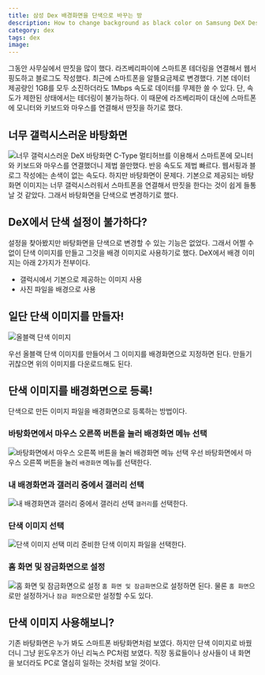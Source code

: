 ```yaml
---
title: 삼성 Dex 배경화면을 단색으로 바꾸는 방
description: How to change background as black color on Samsung DeX Desktop
category: dex
tags: dex
image: 
---
```


그동안 사무실에서 딴짓을 많이 했다. 
라즈베리파이에 스마트폰 테더링을 연결해서 웹서핑도하고 블로그도 작성했다. 
최근에 스마트폰을 알뜰요금제로 변경했다. 
기본 데이터 제공량인 1GB를 모두 소진하더라도 1Mbps 속도로 데이터를 무제한 쓸 수 있다. 
단, 속도가 제한된 상태에서는 테더링이 불가능하다. 
이 때문에 라즈베리파이 대신에 스마트폰에 모니터와 키보드와 마우스를 연결해서 딴짓을 하기로 했다. 


너무 갤럭시스러운 바탕화면
---
![너무 갤럭시스러운 DeX 바탕화면](https://user-images.githubusercontent.com/50429025/201841400-4059a7e3-7d41-4c66-b36a-89f0c8267501.jpg '너무 갤럭시스러운 DeX 바탕화면')
C-Type 멀티허브를 이용해서 스마트폰에 모니터와 키보드와 마우스를 연결했더니 제법 쓸만했다. 
반응 속도도 제법 빠르다. 웹서핑과 블로그 작성에는 손색이 없는 속도다. 
하지만 바탕화면이 문제다. 
기본으로 제공되는 바탕화면 이미지는 너무 갤럭시스러워서 스마트폰을 연결해서 딴짓을 한다는 것이 쉽게 들통날 것 같았다. 
그래서 바탕화면을 단색으로 변경하기로 했다. 


DeX에서 단색 설정이 불가하다?
---
설정을 찾아봤지만 바탕화면을 단색으로 변경할 수 있는 기능은 없었다. 
그래서 어쩔 수 없이 단색 이미지를 만들고 그것을 배경 이미지로 사용하기로 했다. 
DeX에서 배경 이미지는 아래 2가지가 전부이다. 
- 갤럭시에서 기본으로 제공하는 이미지 사용
- 사진 파일을 배경으로 사용


일단 단색 이미지를 만들자!
---
![올블랙 단색 이미지](https://user-images.githubusercontent.com/50429025/202367574-f6603f83-9ff6-4e18-aeb3-3b1e439e687e.png '올블랙 단색 이미지')


우선 올블랙 단색 이미지를 만들어서 그 이미지를 배경화면으로 지정하면 된다. 
만들기 귀찮으면 위의 이미지를 다운로드해도 된다. 


단색 이미지를 배경화면으로 등록!
---
단색으로 만든 이미지 파일을 배경화면으로 등록하는 방법이다. 


### 바탕화면에서 마우스 오른쪽 버튼을 눌러 배경화면 메뉴 선택
![바탕화면에서 마우스 오른쪽 버튼을 눌러 배경화면 메뉴 선택](https://user-images.githubusercontent.com/50429025/202367898-570b83c4-1edf-4f17-8cd7-65d2eade6c07.jpg '바탕화면에서 마우스 오른쪽 버튼을 눌러 배경화면 메뉴 선택')
우선 바탕화면에서 마우스 오른쪽 버튼을 눌러 `배경화면` 메뉴를 선택한다. 


### 내 배경화면과 갤러리 중에서 갤러리 선택
![내 배경화면과 갤러리 중에서 갤러리 선택](https://user-images.githubusercontent.com/50429025/202367983-a0317a8d-2634-4963-b8c7-57416d89a0e8.jpg '내 배경화면과 갤러리 중에서 갤러리 선택')
`갤러리`를 선택한다. 


### 단색 이미지 선택
![단색 이미지 선택](https://user-images.githubusercontent.com/50429025/202368003-775c0e54-aba4-458f-982b-791f32cdd8d4.jpg '단색 이미지 선택')
미리 준비한 단색 이미지 파일을 선택한다. 


### 홈 화면 및 잠금화면으로 설정
![홈 화면 및 잠금화면으로 설정](https://user-images.githubusercontent.com/50429025/202367819-fb424452-53ed-4de5-832b-b48ea0747d7e.jpg '홈 화면 및 잠금화면으로 설정')
`홈 화면 및 잠금화면`으로 설정하면 된다. 
물론 `홈 화면`으로만 설정하거나 `잠금 화면`으로만 설정할 수도 있다. 


단색 이미지 사용해보니?
---
기존 바탕화면은 누가 봐도 스마트폰 바탕화면처럼 보였다. 
하지만 단색 이미지로 바꿨더니 그냥 윈도우즈가 아닌 리눅스 PC처럼 보였다. 
직장 동료들이나 상사들이 내 화면을 보더라도 PC로 열심히 일하는 것처럼 보일 것이다. 

